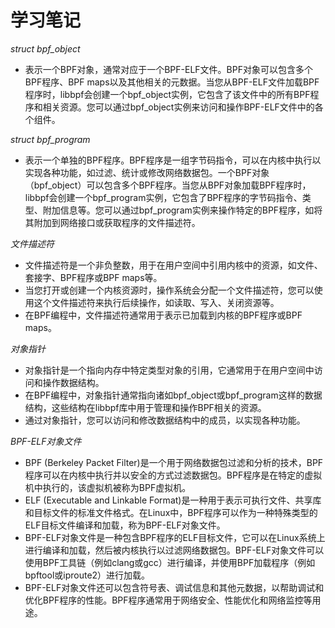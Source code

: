 # 学习笔记

*struct bpf_object* 
- 表示一个BPF对象，通常对应于一个BPF-ELF文件。BPF对象可以包含多个BPF程序、BPF maps以及其他相关的元数据。当您从BPF-ELF文件加载BPF程序时，libbpf会创建一个bpf_object实例，它包含了该文件中的所有BPF程序和相关资源。您可以通过bpf_object实例来访问和操作BPF-ELF文件中的各个组件。

*struct bpf_program* 
- 表示一个单独的BPF程序。BPF程序是一组字节码指令，可以在内核中执行以实现各种功能，如过滤、统计或修改网络数据包。一个BPF对象（bpf_object）可以包含多个BPF程序。当您从BPF对象加载BPF程序时，libbpf会创建一个bpf_program实例，它包含了BPF程序的字节码指令、类型、附加信息等。您可以通过bpf_program实例来操作特定的BPF程序，如将其附加到网络接口或获取程序的文件描述符。

*文件描述符* 
- 文件描述符是一个非负整数，用于在用户空间中引用内核中的资源，如文件、套接字、BPF程序或BPF maps等。
- 当您打开或创建一个内核资源时，操作系统会分配一个文件描述符，您可以使用这个文件描述符来执行后续操作，如读取、写入、关闭资源等。
- 在BPF编程中，文件描述符通常用于表示已加载到内核的BPF程序或BPF maps。

*对象指针*
- 对象指针是一个指向内存中特定类型对象的引用，它通常用于在用户空间中访问和操作数据结构。
- 在BPF编程中，对象指针通常指向诸如bpf_object或bpf_program这样的数据结构，这些结构在libbpf库中用于管理和操作BPF相关的资源。
- 通过对象指针，您可以访问和修改数据结构中的成员，以实现各种功能。

*BPF-ELF对象文件*
- BPF (Berkeley Packet Filter)是一个用于网络数据包过滤和分析的技术，BPF程序可以在内核中执行并以安全的方式过滤数据包。BPF程序是在特定的虚拟机中执行的，该虚拟机被称为BPF虚拟机。
- ELF (Executable and Linkable Format)是一种用于表示可执行文件、共享库和目标文件的标准文件格式。在Linux中，BPF程序可以作为一种特殊类型的ELF目标文件编译和加载，称为BPF-ELF对象文件。
- BPF-ELF对象文件是一种包含BPF程序的ELF目标文件，它可以在Linux系统上进行编译和加载，然后被内核执行以过滤网络数据包。BPF-ELF对象文件可以使用BPF工具链（例如clang或gcc）进行编译，并使用BPF加载程序（例如bpftool或iproute2）进行加载。
- BPF-ELF对象文件还可以包含符号表、调试信息和其他元数据，以帮助调试和优化BPF程序的性能。BPF程序通常用于网络安全、性能优化和网络监控等用途。
